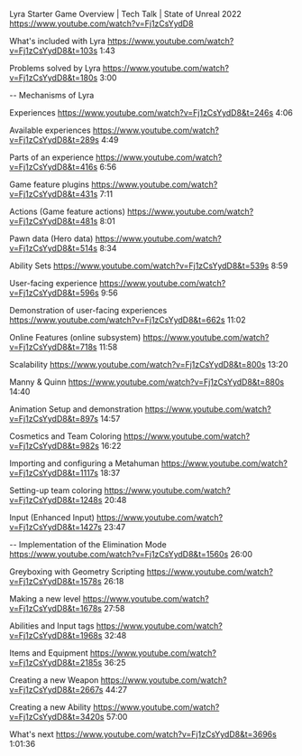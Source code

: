 Lyra Starter Game Overview | Tech Talk | State of Unreal 2022
https://www.youtube.com/watch?v=Fj1zCsYydD8

What's included with Lyra
https://www.youtube.com/watch?v=Fj1zCsYydD8&t=103s 1:43

Problems solved by Lyra
https://www.youtube.com/watch?v=Fj1zCsYydD8&t=180s 3:00

-- Mechanisms of Lyra

Experiences
https://www.youtube.com/watch?v=Fj1zCsYydD8&t=246s 4:06

Available experiences
https://www.youtube.com/watch?v=Fj1zCsYydD8&t=289s 4:49

Parts of an experience
https://www.youtube.com/watch?v=Fj1zCsYydD8&t=416s 6:56

Game feature plugins
https://www.youtube.com/watch?v=Fj1zCsYydD8&t=431s 7:11

Actions (Game feature actions)
https://www.youtube.com/watch?v=Fj1zCsYydD8&t=481s 8:01

Pawn data (Hero data)
https://www.youtube.com/watch?v=Fj1zCsYydD8&t=514s 8:34

Ability Sets
https://www.youtube.com/watch?v=Fj1zCsYydD8&t=539s 8:59

User-facing experience
https://www.youtube.com/watch?v=Fj1zCsYydD8&t=596s 9:56

Demonstration of user-facing experiences
https://www.youtube.com/watch?v=Fj1zCsYydD8&t=662s 11:02

Online Features (online subsystem)
https://www.youtube.com/watch?v=Fj1zCsYydD8&t=718s 11:58

Scalability
https://www.youtube.com/watch?v=Fj1zCsYydD8&t=800s 13:20

Manny & Quinn
https://www.youtube.com/watch?v=Fj1zCsYydD8&t=880s 14:40

Animation Setup and demonstration
https://www.youtube.com/watch?v=Fj1zCsYydD8&t=897s 14:57

Cosmetics and Team Coloring
https://www.youtube.com/watch?v=Fj1zCsYydD8&t=982s 16:22

Importing and configuring a Metahuman
https://www.youtube.com/watch?v=Fj1zCsYydD8&t=1117s 18:37

Setting-up team coloring
https://www.youtube.com/watch?v=Fj1zCsYydD8&t=1248s 20:48

Input (Enhanced Input)
https://www.youtube.com/watch?v=Fj1zCsYydD8&t=1427s 23:47

-- Implementation of the Elimination Mode
https://www.youtube.com/watch?v=Fj1zCsYydD8&t=1560s 26:00

Greyboxing with Geometry Scripting
https://www.youtube.com/watch?v=Fj1zCsYydD8&t=1578s 26:18

Making a new level
https://www.youtube.com/watch?v=Fj1zCsYydD8&t=1678s 27:58

Abilities and Input tags
https://www.youtube.com/watch?v=Fj1zCsYydD8&t=1968s 32:48

Items and Equipment
https://www.youtube.com/watch?v=Fj1zCsYydD8&t=2185s 36:25

Creating a new Weapon
https://www.youtube.com/watch?v=Fj1zCsYydD8&t=2667s 44:27

Creating a new Ability
https://www.youtube.com/watch?v=Fj1zCsYydD8&t=3420s 57:00

What's next
https://www.youtube.com/watch?v=Fj1zCsYydD8&t=3696s 1:01:36
